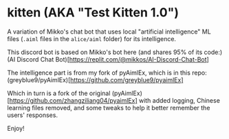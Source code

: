 # kitten (AKA "Test Kitten 1.0")

A variation of Mikko's chat bot that uses local
"artificial intelligence" ML files (`.aiml` files
in the `alice/aiml` folder) for its intelligence.

This discord bot is based on Mikko's bot here (and shares 95% of its code:)
(AI Discord Chat Bot)[https://replit.com/@mikkos/AI-Discord-Chat-Bot]

The intelligence part is from my fork of pyAimlEx,
which is in this repo:
(greyblue9/pyAimlEx)[https://github.com/greyblue9/pyaimlEx]

Which in turn is a fork of the original
(pyAimlEx)[https://github.com/zhangziliang04/pyaimlEx]
with added logging, Chinese learning files removed, and
some tweaks to help it better remember the users' responses.

Enjoy!
